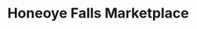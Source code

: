 ---
title: "Honeoye Falls Marketplace"
url: /honeoye-falls/honeoye-falls-marketplace/
shop: Supermarkt
---